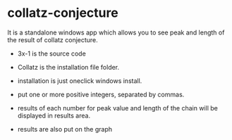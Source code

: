 # collatz-conjecture

It is a standalone windows app which allows you to see peak and length of the result of collatz conjecture.

- 3x-1 is the source code

- Collatz is the installation file folder.

- installation is just oneclick windows install.

- put one or more positive integers, separated by commas.

- results of each number for peak value and length of the chain will be displayed in results area.

- results are also put on the graph
